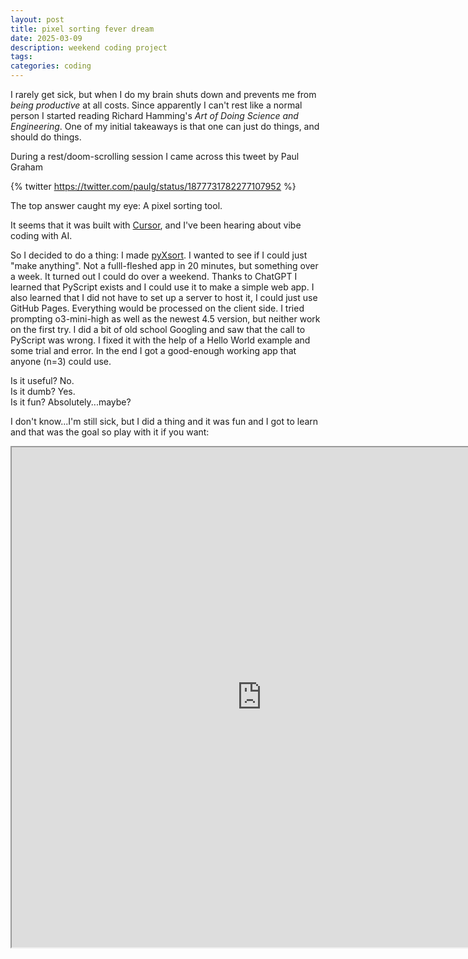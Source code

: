 ```yaml
---
layout: post
title: pixel sorting fever dream
date: 2025-03-09
description: weekend coding project
tags:
categories: coding
---
```


<style>
  .spaced-text {
    line-height: 2;
  }
  .half-hr {
    width: 50%;
    margin: auto;
    border: 0;
    border-top: 1px solid #ccc;
  }

</style>

I rarely get sick, but when I do my brain shuts down and prevents me from <em>being productive</em> at all costs. Since apparently I can't rest like a normal person I started reading Richard Hamming's <em>Art of Doing Science and Engineering</em>. One of my initial takeaways is that one can just do things, and should do things. 

During a rest/doom-scrolling session I came across this tweet by Paul Graham

{% twitter https://twitter.com/paulg/status/1877731782277107952 %}

The top answer caught my eye: A pixel sorting tool. 

It seems that it was built with [Cursor](https://www.cursor.com), and I've been hearing about vibe coding with AI.

So I decided to do a thing: I made [pyXsort](http://rodriguezmdna.github.io/pixsort/). I wanted to see if I could just "make anything". Not a fulll-fleshed app in 20 minutes, but something over a week. It turned out I could do over a weekend. Thanks to ChatGPT I learned that PyScript exists and I could use it to make a simple web app. I also learned that I did not have to set up a server to host it, I could just use GitHub Pages. Everything would be processed on the client side. I tried prompting o3-mini-high as well as the newest 4.5 version, but neither work on the first try. I did a bit of old school Googling and saw that the call to PyScript was wrong. I fixed it with the help of a Hello World example and some trial and error. In the end I got a good-enough working app that anyone (n=3) could use.

Is it useful? No. <br>
Is it dumb? Yes. <br>
Is it fun? Absolutely...maybe? <br>

I don't know...I'm still sick, but I did a thing and it was fun and I got to learn and that was the goal so play with it if you want:

<iframe src="http://rodriguezmdna.github.io/pixsort/" width="800" height="800"></iframe>
